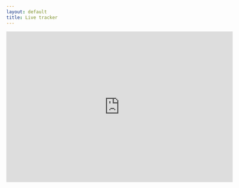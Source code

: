 ```yaml
---
layout: default
title: Live tracker
---
```

<iframe
 src='https://spotwalla.com/tripViewer.php?id=1949c5b15a6bdf2b36&hoursPast=0&showAll=yes&showHome=no&showInfo=no'
 width='600'
 height='400'
 scrolling='false'
 frameborder='0'>
Embedding failed because inline frames are not supported by your browser or the web server.
</iframe>
